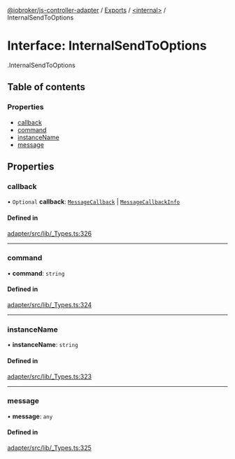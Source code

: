 [@iobroker/js-controller-adapter](../README.md) / [Exports](../modules.md) / [<internal\>](../modules/internal_.md) / InternalSendToOptions

# Interface: InternalSendToOptions

[<internal>](../modules/internal_.md).InternalSendToOptions

## Table of contents

### Properties

- [callback](internal_.InternalSendToOptions.md#callback)
- [command](internal_.InternalSendToOptions.md#command)
- [instanceName](internal_.InternalSendToOptions.md#instancename)
- [message](internal_.InternalSendToOptions.md#message)

## Properties

### callback

• `Optional` **callback**: [`MessageCallback`](../modules/internal_.md#messagecallback) \| [`MessageCallbackInfo`](internal_.MessageCallbackInfo.md)

#### Defined in

[adapter/src/lib/_Types.ts:326](https://github.com/ioBroker/ioBroker.js-controller/blob/d1ea91b2/packages/adapter/src/lib/_Types.ts#L326)

___

### command

• **command**: `string`

#### Defined in

[adapter/src/lib/_Types.ts:324](https://github.com/ioBroker/ioBroker.js-controller/blob/d1ea91b2/packages/adapter/src/lib/_Types.ts#L324)

___

### instanceName

• **instanceName**: `string`

#### Defined in

[adapter/src/lib/_Types.ts:323](https://github.com/ioBroker/ioBroker.js-controller/blob/d1ea91b2/packages/adapter/src/lib/_Types.ts#L323)

___

### message

• **message**: `any`

#### Defined in

[adapter/src/lib/_Types.ts:325](https://github.com/ioBroker/ioBroker.js-controller/blob/d1ea91b2/packages/adapter/src/lib/_Types.ts#L325)
